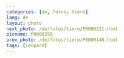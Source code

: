 ```yaml
---
categories: [de, fotos, tiere]
lang: de
layout: photo
next_photo: /de/fotos/tiere/P0000221.html
picname: P0000220
prev_photo: /de/fotos/tiere/P0000146.html
tags: [Leopard]
---
```

